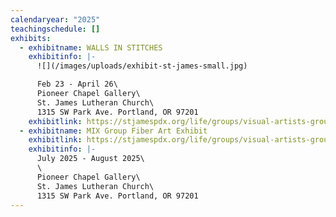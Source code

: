 ```yaml
---
calendaryear: "2025"
teachingschedule: []
exhibits:
  - exhibitname: WALLS IN STITCHES
    exhibitinfo: |-
      ![](/images/uploads/exhibit-st-james-small.jpg)

      Feb 23 - April 26\
      Pioneer Chapel Gallery\
      St. James Lutheran Church\
      1﻿315 SW Park Ave. Portland, OR 97201
    exhibitlink: https://stjamespdx.org/life/groups/visual-artists-group/
  - exhibitname: MIX Group Fiber Art Exhibit
    exhibitlink: https://stjamespdx.org/life/groups/visual-artists-group/
    exhibitinfo: |-
      July 2025 - August 2025\
      \
      Pioneer Chapel Gallery\
      St. James Lutheran Church\
      1﻿315 SW Park Ave. Portland, OR 97201
---
```

